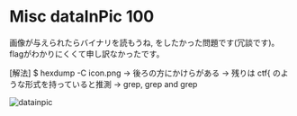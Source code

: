 # Misc dataInPic 100

画像が与えられたらバイナリを読もうね, をしたかった問題です(冗談です)。flagがわかりにくくて申し訳なかったです。

[解法]
$ hexdump -C icon.png
-> 後ろの方にかけらがある
-> 残りは ctf{ のような形式を持っていると推測
-> grep, grep and grep

![datainpic](https://pbs.twimg.com/media/ELCNRw-UwAINxr1?format=jpg&name=large)